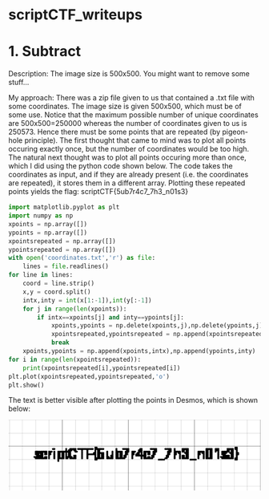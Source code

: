 # scriptCTF_writeups

# 1. Subtract
Description: The image size is 500x500. You might want to remove some stuff...

My approach:
There was a zip file given to us that contained a .txt file with some coordinates. The image size is given 500x500, which must be of some use. Notice that the maximum possible number of unique coordinates are 500x500=250000 whereas the number of coordinates given to us is 250573. Hence there must be some points that are repeated (by pigeon-hole principle). The first thought that came to mind was to plot all points occuring exactly once, but the number of coordinates would be too high. The natural next thought was to plot all points occuring more than once, which I did using the python code shown below. The code takes the coordinates as input, and if they are already present (i.e. the coordinates are repeated), it stores them in a different array. Plotting these repeated points yields the flag: scriptCTF{5ub7r4c7_7h3_n01s3}

```python
import matplotlib.pyplot as plt
import numpy as np
xpoints = np.array([])
ypoints = np.array([])
xpointsrepeated = np.array([])
ypointsrepeated = np.array([])
with open('coordinates.txt','r') as file:
    lines = file.readlines()
for line in lines:
    coord = line.strip()
    x,y = coord.split()
    intx,inty = int(x[1:-1]),int(y[:-1])
    for j in range(len(xpoints)):
        if intx==xpoints[j] and inty==ypoints[j]:
            xpoints,ypoints = np.delete(xpoints,j),np.delete(ypoints,j)
            xpointsrepeated,ypointsrepeated = np.append(xpointsrepeated,intx),np.append(ypointsrepeated,inty)
            break
    xpoints,ypoints = np.append(xpoints,intx),np.append(ypoints,inty)
for i in range(len(xpointsrepeated)):
    print(xpointsrepeated[i],ypointsrepeated[i])
plt.plot(xpointsrepeated,ypointsrepeated,'o')
plt.show()
```

The text is better visible after plotting the points in Desmos, which is shown below:

![subtract_flag](subtract_flag.png)
